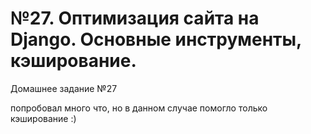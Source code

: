 ﻿# №27. Оптимизация сайта на Django. Основные инструменты, кэширование. 

Домашнее задание №27

попробовал много что, но в данном случае помогло только кэширование :)


